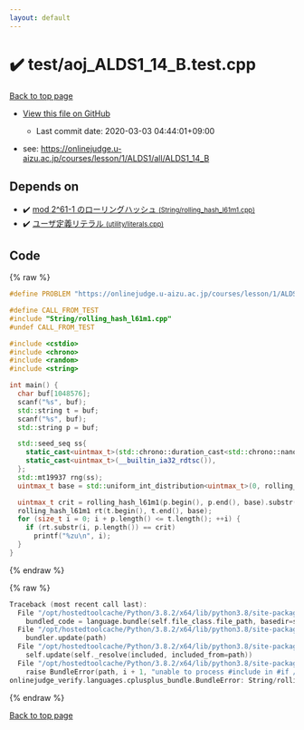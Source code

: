 ```yaml
---
layout: default
---
```


<!-- mathjax config similar to math.stackexchange -->
<script type="text/javascript" async
  src="https://cdnjs.cloudflare.com/ajax/libs/mathjax/2.7.5/MathJax.js?config=TeX-MML-AM_CHTML">
</script>
<script type="text/x-mathjax-config">
  MathJax.Hub.Config({
    TeX: { equationNumbers: { autoNumber: "AMS" }},
    tex2jax: {
      inlineMath: [ ['$','$'] ],
      processEscapes: true
    },
    "HTML-CSS": { matchFontHeight: false },
    displayAlign: "left",
    displayIndent: "2em"
  });
</script>

<script type="text/javascript" src="https://cdnjs.cloudflare.com/ajax/libs/jquery/3.4.1/jquery.min.js"></script>
<script src="https://cdn.jsdelivr.net/npm/jquery-balloon-js@1.1.2/jquery.balloon.min.js" integrity="sha256-ZEYs9VrgAeNuPvs15E39OsyOJaIkXEEt10fzxJ20+2I=" crossorigin="anonymous"></script>
<script type="text/javascript" src="../../assets/js/copy-button.js"></script>
<link rel="stylesheet" href="../../assets/css/copy-button.css" />


# :heavy_check_mark: test/aoj_ALDS1_14_B.test.cpp

<a href="../../index.html">Back to top page</a>

* <a href="{{ site.github.repository_url }}/blob/master/test/aoj_ALDS1_14_B.test.cpp">View this file on GitHub</a>
    - Last commit date: 2020-03-03 04:44:01+09:00


* see: <a href="https://onlinejudge.u-aizu.ac.jp/courses/lesson/1/ALDS1/all/ALDS1_14_B">https://onlinejudge.u-aizu.ac.jp/courses/lesson/1/ALDS1/all/ALDS1_14_B</a>


## Depends on

* :heavy_check_mark: <a href="../../library/String/rolling_hash_l61m1.cpp.html">mod 2^61-1 のローリングハッシュ <small>(String/rolling_hash_l61m1.cpp)</small></a>
* :heavy_check_mark: <a href="../../library/utility/literals.cpp.html">ユーザ定義リテラル <small>(utility/literals.cpp)</small></a>


## Code

<a id="unbundled"></a>
{% raw %}
```cpp
#define PROBLEM "https://onlinejudge.u-aizu.ac.jp/courses/lesson/1/ALDS1/all/ALDS1_14_B"

#define CALL_FROM_TEST
#include "String/rolling_hash_l61m1.cpp"
#undef CALL_FROM_TEST

#include <cstdio>
#include <chrono>
#include <random>
#include <string>

int main() {
  char buf[1048576];
  scanf("%s", buf);
  std::string t = buf;
  scanf("%s", buf);
  std::string p = buf;

  std::seed_seq ss{
    static_cast<uintmax_t>(std::chrono::duration_cast<std::chrono::nanoseconds>(std::chrono::high_resolution_clock::now().time_since_epoch()).count()),
    static_cast<uintmax_t>(__builtin_ia32_rdtsc()),
  };
  std::mt19937 rng(ss);
  uintmax_t base = std::uniform_int_distribution<uintmax_t>(0, rolling_hash_l61m1::mod-1)(rng);

  uintmax_t crit = rolling_hash_l61m1(p.begin(), p.end(), base).substr(0);
  rolling_hash_l61m1 rt(t.begin(), t.end(), base);
  for (size_t i = 0; i + p.length() <= t.length(); ++i) {
    if (rt.substr(i, p.length()) == crit)
      printf("%zu\n", i);
  }
}

```
{% endraw %}

<a id="bundled"></a>
{% raw %}
```cpp
Traceback (most recent call last):
  File "/opt/hostedtoolcache/Python/3.8.2/x64/lib/python3.8/site-packages/onlinejudge_verify/docs.py", line 347, in write_contents
    bundled_code = language.bundle(self.file_class.file_path, basedir=self.cpp_source_path)
  File "/opt/hostedtoolcache/Python/3.8.2/x64/lib/python3.8/site-packages/onlinejudge_verify/languages/cplusplus.py", line 68, in bundle
    bundler.update(path)
  File "/opt/hostedtoolcache/Python/3.8.2/x64/lib/python3.8/site-packages/onlinejudge_verify/languages/cplusplus_bundle.py", line 182, in update
    self.update(self._resolve(included, included_from=path))
  File "/opt/hostedtoolcache/Python/3.8.2/x64/lib/python3.8/site-packages/onlinejudge_verify/languages/cplusplus_bundle.py", line 181, in update
    raise BundleError(path, i + 1, "unable to process #include in #if / #ifdef / #ifndef other than include guards")
onlinejudge_verify.languages.cplusplus_bundle.BundleError: String/rolling_hash_l61m1.cpp: line 12: unable to process #include in #if / #ifdef / #ifndef other than include guards

```
{% endraw %}

<a href="../../index.html">Back to top page</a>

